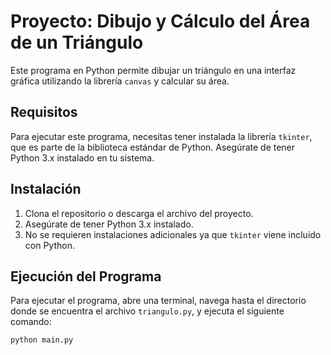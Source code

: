 # Proyecto: Dibujo y Cálculo del Área de un Triángulo

Este programa en Python permite dibujar un triángulo en una interfaz gráfica utilizando la librería `canvas` y calcular su área. 

## Requisitos

Para ejecutar este programa, necesitas tener instalada la librería `tkinter`, que es parte de la biblioteca estándar de Python. Asegúrate de tener Python 3.x instalado en tu sistema.

## Instalación

1. Clona el repositorio o descarga el archivo del proyecto.
2. Asegúrate de tener Python 3.x instalado.
3. No se requieren instalaciones adicionales ya que `tkinter` viene incluido con Python.

## Ejecución del Programa

Para ejecutar el programa, abre una terminal, navega hasta el directorio donde se encuentra el archivo `triangulo.py`, y ejecuta el siguiente comando:

```bash
python main.py
